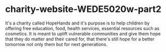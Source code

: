 # charity-website-WEDE5020w-part2
It's a charity called HopeHands and it's purpose is to help children by offering free education, food, health services, essential resources such as cosmetics. It is meant to uplift vulnerable communities and give them hope that they do matter and their cared for, that there's still hope for a better tomorrow not only them but  for next generations.
